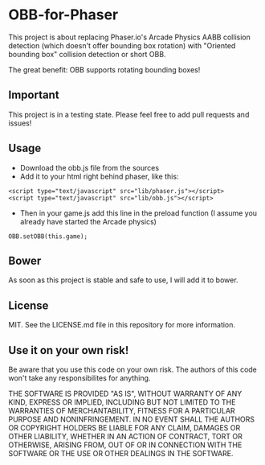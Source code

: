 # OBB-for-Phaser
This project is about replacing Phaser.io's Arcade Physics AABB collision detection (which doesn't offer bounding box rotation) with "Oriented bounding box" collision detection or short OBB.

The great benefit: OBB supports rotating bounding boxes!

## Important
This project is in a testing state. Please feel free to add pull requests and issues!

## Usage
- Download the obb.js file from the sources
- Add it to your html right behind phaser, like this:
```
<script type="text/javascript" src="lib/phaser.js"></script>
<script type="text/javascript" src="lib/obb.js"></script>
```
- Then in your game.js add this line in the preload function (I assume you already have started the Arcade physics)
```
OBB.setOBB(this.game);
```


## Bower
As soon as this project is stable and safe to use, I will add it to bower.

## License
MIT. See the LICENSE.md file in this repository for more information.

## Use it on your own risk!
Be aware that you use this code on your own risk. The authors of this code won't take any responsibilites for anything.

THE SOFTWARE IS PROVIDED "AS IS", WITHOUT WARRANTY OF ANY KIND, EXPRESS OR
IMPLIED, INCLUDING BUT NOT LIMITED TO THE WARRANTIES OF MERCHANTABILITY,
FITNESS FOR A PARTICULAR PURPOSE AND NONINFRINGEMENT. IN NO EVENT SHALL THE
AUTHORS OR COPYRIGHT HOLDERS BE LIABLE FOR ANY CLAIM, DAMAGES OR OTHER
LIABILITY, WHETHER IN AN ACTION OF CONTRACT, TORT OR OTHERWISE, ARISING FROM,
OUT OF OR IN CONNECTION WITH THE SOFTWARE OR THE USE OR OTHER DEALINGS IN THE
SOFTWARE.
